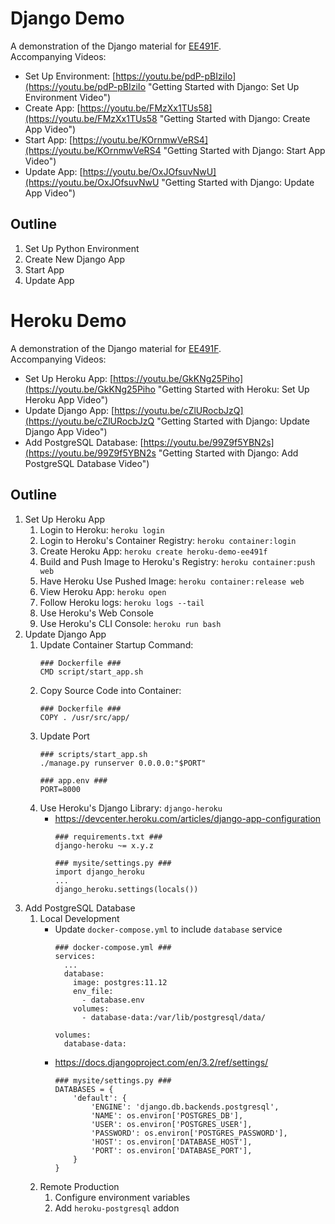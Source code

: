 # Django Demo
A demonstration of the Django material for [EE491F](https://ee491f.github.io/course-material/#django "EE491F Course Webpage").  
Accompanying Videos:
* Set Up Environment: [https://youtu.be/pdP-pBIziIo](https://youtu.be/pdP-pBIziIo "Getting Started with Django: Set Up Environment Video")
* Create App: [https://youtu.be/FMzXx1TUs58](https://youtu.be/FMzXx1TUs58 "Getting Started with Django: Create App Video")
* Start App: [https://youtu.be/KOrnmwVeRS4](https://youtu.be/KOrnmwVeRS4 "Getting Started with Django: Start App Video")
* Update App: [https://youtu.be/OxJOfsuvNwU](https://youtu.be/OxJOfsuvNwU "Getting Started with Django: Update App Video")

Outline
-------
1. Set Up Python Environment
1. Create New Django App
1. Start App
1. Update App

# Heroku Demo
A demonstration of the Django material for [EE491F](https://ee491f.github.io/course-material/#heroku "EE491F Course Webpage").  
Accompanying Videos:
* Set Up Heroku App: [https://youtu.be/GkKNg25Piho](https://youtu.be/GkKNg25Piho "Getting Started with Heroku: Set Up Heroku App Video")
* Update Django App: [https://youtu.be/cZlURocbJzQ](https://youtu.be/cZlURocbJzQ "Getting Started with Django: Update Django App Video")
* Add PostgreSQL Database: [https://youtu.be/99Z9f5YBN2s](https://youtu.be/99Z9f5YBN2s "Getting Started with Django: Add PostgreSQL Database Video")

Outline
-------
1. Set Up Heroku App
    1. Login to Heroku: `heroku login`
    1. Login to Heroku's Container Registry: `heroku container:login`
    1. Create Heroku App: `heroku create heroku-demo-ee491f`
    1. Build and Push Image to Heroku's Registry: `heroku container:push web`
    1. Have Heroku Use Pushed Image: `heroku container:release web`
    1. View Heroku App: `heroku open`
    1. Follow Heroku logs: `heroku logs --tail`
    1. Use Heroku's Web Console
    1. Use Heroku's CLI Console: `heroku run bash`
1. Update Django App
    1. Update Container Startup Command:
        ```
        ### Dockerfile ###
        CMD script/start_app.sh
        ```
    1. Copy Source Code into Container:
        ```
        ### Dockerfile ###
        COPY . /usr/src/app/
        ```
    1. Update Port
        ```
        ### scripts/start_app.sh
        ./manage.py runserver 0.0.0.0:"$PORT"
        ```
        ```
        ### app.env ###
        PORT=8000
        ```
    1. Use Heroku's Django Library: `django-heroku`
        * https://devcenter.heroku.com/articles/django-app-configuration
          ```
          ### requirements.txt ###
          django-heroku ~= x.y.z
          ```
          ```
          ### mysite/settings.py ###
          import django_heroku
          ...
          django_heroku.settings(locals())
          ```
1. Add PostgreSQL Database
    1. Local Development
        * Update `docker-compose.yml` to include `database` service
          ```
          ### docker-compose.yml ###
          services:
            ...
            database:
              image: postgres:11.12
              env_file:
                - database.env
              volumes:
                - database-data:/var/lib/postgresql/data/

          volumes:
            database-data: 
          ```
        * https://docs.djangoproject.com/en/3.2/ref/settings/
          ```
          ### mysite/settings.py ###
          DATABASES = {
              'default': {
                  'ENGINE': 'django.db.backends.postgresql',
                  'NAME': os.environ['POSTGRES_DB'],
                  'USER': os.environ['POSTGRES_USER'],
                  'PASSWORD': os.environ['POSTGRES_PASSWORD'],
                  'HOST': os.environ['DATABASE_HOST'],
                  'PORT': os.environ['DATABASE_PORT'],
              }
          }
          ```
    1. Remote Production
        1. Configure environment variables
        1. Add `heroku-postgresql` addon
